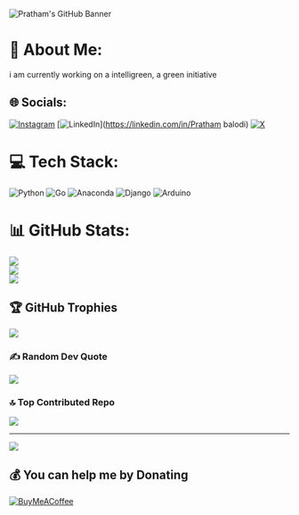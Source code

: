 ![Pratham's GitHub Banner]([https://media.licdn.com/dms/image/D5616AQGgVHn6fZeFFQ/profile-displaybackgroundimage-shrink_350_1400/0/1673892485014?e=1684368000&v=beta&t=A3vj-aw2ySqPh3QaTaCXIAx77Bicww4-JYhihj8f7Pc](https://images.app.goo.gl/U54e2pxfVZXekZK57))


# 💫 About Me:
i am currently working on a intelligreen, a green initiative 


## 🌐 Socials:
[![Instagram](https://img.shields.io/badge/Instagram-%23E4405F.svg?logo=Instagram&logoColor=white)](https://instagram.com/prathambalodi.1) [![LinkedIn](https://img.shields.io/badge/LinkedIn-%230077B5.svg?logo=linkedin&logoColor=white)](https://linkedin.com/in/Pratham balodi) [![X](https://img.shields.io/badge/X-black.svg?logo=X&logoColor=white)](https://x.com/@balodi_pra91015) 

# 💻 Tech Stack:
![Python](https://img.shields.io/badge/python-3670A0?style=flat&logo=python&logoColor=ffdd54) ![Go](https://img.shields.io/badge/go-%2300ADD8.svg?style=flat&logo=go&logoColor=white) ![Anaconda](https://img.shields.io/badge/Anaconda-%2344A833.svg?style=flat&logo=anaconda&logoColor=white) ![Django](https://img.shields.io/badge/django-%23092E20.svg?style=flat&logo=django&logoColor=white) ![Arduino](https://img.shields.io/badge/-Arduino-00979D?style=flat&logo=Arduino&logoColor=white)
# 📊 GitHub Stats:
![](https://github-readme-stats.vercel.app/api?username=pratham1balodi&theme=dark&hide_border=false&include_all_commits=true&count_private=false)<br/>
![](https://github-readme-streak-stats.herokuapp.com/?user=pratham1balodi&theme=dark&hide_border=false)<br/>
![](https://github-readme-stats.vercel.app/api/top-langs/?username=pratham1balodi&theme=dark&hide_border=false&include_all_commits=true&count_private=false&layout=compact)

## 🏆 GitHub Trophies
![](https://github-profile-trophy.vercel.app/?username=pratham1balodi&theme=radical&no-frame=false&no-bg=true&margin-w=4)

### ✍️ Random Dev Quote
![](https://quotes-github-readme.vercel.app/api?type=horizontal&theme=dark)

### 🔝 Top Contributed Repo
![](https://github-contributor-stats.vercel.app/api?username=pratham1balodi&limit=5&theme=darkhub&combine_all_yearly_contributions=true)

---
[![](https://visitcount.itsvg.in/api?id=pratham1balodi&icon=1&color=12)](https://visitcount.itsvg.in)

  ## 💰 You can help me by Donating
  [![BuyMeACoffee](https://img.shields.io/badge/Buy%20Me%20a%20Coffee-ffdd00?style=for-the-badge&logo=buy-me-a-coffee&logoColor=black)](https://buymeacoffee.com/rap_tile) 

  
<!-- Proudly created with GPRM ( https://gprm.itsvg.in ) -->
